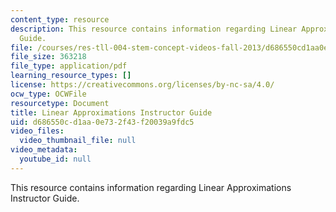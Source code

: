```yaml
---
content_type: resource
description: This resource contains information regarding Linear Approximations Instructor
  Guide.
file: /courses/res-tll-004-stem-concept-videos-fall-2013/d686550cd1aa0e732f43f20039a9fdc5_MITRES_TLL-004F13_LinAp_IG.pdf
file_size: 363218
file_type: application/pdf
learning_resource_types: []
license: https://creativecommons.org/licenses/by-nc-sa/4.0/
ocw_type: OCWFile
resourcetype: Document
title: Linear Approximations Instructor Guide
uid: d686550c-d1aa-0e73-2f43-f20039a9fdc5
video_files:
  video_thumbnail_file: null
video_metadata:
  youtube_id: null
---
```

This resource contains information regarding Linear Approximations Instructor Guide.